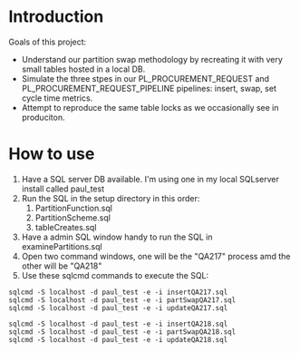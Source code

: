 # Introduction 
Goals of this project:
- Understand our partition swap methodology by recreating it with very small tables hosted in a local DB.
- Simulate the three stpes in our PL_PROCUREMENT_REQUEST and PL_PROCUREMENT_REQUEST_PIPELINE pipelines: insert, swap, set cycle time metrics.
- Attempt to reproduce the same table locks as we occasionally see in produciton.


# How to use
1.  Have a SQL server DB available.  I'm using one in my local SQLserver install called paul_test
2.	Run the SQL in the setup directory in this order:
    1. PartitionFunction.sql
    2. PartitionScheme.sql
    3. tableCreates.sql
3.  Have a admin SQL window handy to run the SQL in examinePartitions.sql
4.  Open two command windows, one will be the "QA217" process amd the other will be "QA218"
5.  Use these sqlcmd commands to execute the SQL:

```
sqlcmd -S localhost -d paul_test -e -i insertQA217.sql
sqlcmd -S localhost -d paul_test -e -i partSwapQA217.sql
sqlcmd -S localhost -d paul_test -e -i updateQA217.sql

sqlcmd -S localhost -d paul_test -e -i insertQA218.sql
sqlcmd -S localhost -d paul_test -e -i partSwapQA218.sql
sqlcmd -S localhost -d paul_test -e -i updateQA218.sql
```
